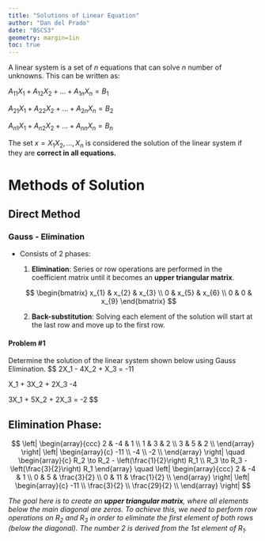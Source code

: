 ```yaml
---
title: "Solutions of Linear Equation"
author: "Dan del Prado"
date: "BSCS3"
geometry: margin=1in
toc: true
---
```


A linear system is a set of $n$ equations that can solve $n$ number of unknowns. This can be written as:

$A_{11}X_1 + A_{12}X_2 + ... + A_{1n}X_n = B_1$

$A_{21}X_1 + A_{22}X_2 + ... + A_{2n}X_n = B_2$

$A_{n1}X_1 + A_{n2}X_2 + ... + A_{nn}X_n = B_n$

The set $x={X_1 X_2, ..., X_n}$ is considered the solution of the linear system if they are **correct in all equations.**

# Methods of Solution

## Direct Method

### Gauss - Elimination
- Consists of 2 phases:
  1. **Elimination**: Series or row operations are performed in the coefficient matrix until it becomes an **upper triangular matrix**.

  $$ 
  \begin{bmatrix}
  x_{1} & x_{2} & x_{3} \\
  0      & x_{5} & x_{6} \\
  0      & 0      & x_{9}
  \end{bmatrix} 
  $$

  2. **Back-substitution**: Solving each element of the solution will start at the last row and move up to the first row.

#### Problem #1

Determine the solution of the linear system shown below using Gauss Elimination.
$$
2X_1 - 4X_2 + X_3 = -11

X_1 + 3X_2 + 2X_3 -4

3X_1 + 5X_2 + 2X_3 = -2
$$


## Elimination Phase:

$$
\left|
\begin{array}{ccc}
2 & -4 & 1 \\
1 & 3 & 2 \\
3 & 5 & 2 \\
\end{array}
\right|
\left|
\begin{array}{c}
-11 \\
-4 \\
-2 \\
\end{array}
\right|
\quad
\begin{array}{c}
R_2 \to R_2 - \left(\frac{1}{2}\right) R_1 \\
R_3 \to R_3 - \left(\frac{3}{2}\right) R_1
\end{array}
\quad
\left|
\begin{array}{ccc}
2 & -4 & 1 \\
0 & 5 & \frac{3}{2} \\
0 & 11 & \frac{1}{2} \\
\end{array}
\right|
\left|
\begin{array}{c}
-11 \\
\frac{3}{2} \\
\frac{29}{2} \\
\end{array}
\right|
$$

*The goal here is to create an **upper triangular matrix**, where all elements below the main diagonal are zeros. To achieve this, we need to perform row operations on $R_2$ and $R_3$ in order to eliminate the first element of both rows (below the diagonal). The number 2 is derived from the 1st element of $R_1$.*
